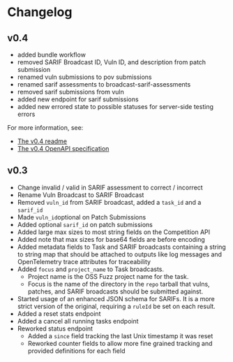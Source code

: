 # Changelog

## v0.4

- added bundle workflow
- removed SARIF Broadcast ID, Vuln ID, and description from patch submission
- renamed vuln submissions to pov submissions
- renamed sarif assessments to broadcast-sarif-assessments
- removed sarif submissions from vuln
- added new endpoint for sarif submissions
- added new errored state to possible statuses for server-side testing errors

For more information, see:

- [The v0.4 readme](./api-v0.4-readme.md)
- [The v0.4 OpenAPI specification](./competition-swagger-v0.4.yaml)

## v0.3

- Change invalid / valid in SARIF assessment to correct / incorrect
- Rename Vuln Broadcast to SARIF Broadcast
- Removed `vuln_id` from SARIF broadcast, added a `task_id` and a `sarif_id`
- Made `vuln_id`optional on Patch Submissions
- Added optional `sarif_id` on patch submissions
- Added large max sizes to most string fields on the Competition API
- Added note that max sizes for base64 fields are before encoding
- Added metadata fields to Task and SARIF broadcasts containing a string to string map that should be attached
  to outputs like log messages and OpenTelemetry trace attributes for traceability
- Added `focus` and `project_name` to Task broadcasts.
  - Project name is the OSS Fuzz project name for the task.
  - Focus is the name of the directory in the `repo` tarball that vulns, patches, and SARIF broadcasts should be submitted against.
- Started usage of an enhanced JSON schema for SARIFs. It is a more strict version of the original, requiring a `ruleId` be set on each result.
- Added a reset stats endpoint
- Added a cancel all running tasks endpoint
- Reworked status endpoint
  - Added a `since` field tracking the last Unix timestamp it was reset
  - Reworked counter fields to allow more fine grained tracking and provided definitions for each field
